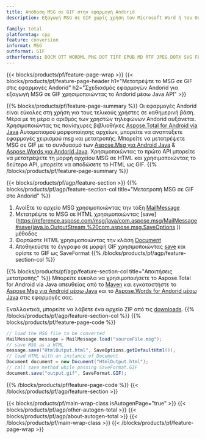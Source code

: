 ```yaml
---
title: Απόδοση MSG σε GIF στην εφαρμογή Andorid
description: Εξαγωγή MSG σε GIF χωρίς χρήση του Microsoft Word ή του Outlook σε εφαρμογές Andorid

family: total
platformtag: cpp
feature: conversion
informat: MSG
outformat: GIF
otherformats: DOCM OTT WORDML PNG DOT TIFF EPUB MD RTF JPEG DOTX SVG FLATOPC PDF PS XPS DOTM PCL BMP EMF DOC TEXT ODT DOCX
---
```

{{< blocks/products/pf/feature-page-wrap >}}
{{< blocks/products/pf/feature-page-header h1="Μετατρέψτε το MSG σε GIF στις εφαρμογές Andorid" h2="Σχεδιασμός εφαρμογών Andorid για εξαγωγή MSG σε GIF χρησιμοποιώντας το Andorid μέσω Java API" >}}

{{% blocks/products/pf/feature-page-summary %}}
Οι εφαρμογές Andorid είναι εύκολες στη χρήση για τους τελικούς χρήστες σε καθημερινή βάση. Μέρα με τη μέρα ο αριθμός των χρηστών τηλεφώνων Andorid αυξάνεται. Χρησιμοποιώντας τις πανίσχυρες βιβλιοθήκες [Aspose.Total for Android via Java](https://products.aspose.com/total/android-java/) Αυτοματισμού μορφοποίησης αρχείων, μπορείτε να αναπτύξετε εφαρμογές χειρισμού msg και μετατροπής. Μπορείτε να μετατρέψετε MSG σε GIF με το συνδυασμό των [Aspose.Msg για Android Java](https://products.aspose.com/msg/android-java/) & [Aspose.Words για Andorid Java](https://products.aspose.com/words/android-java/). Χρησιμοποιώντας το πρώτο API μπορείτε να μετατρέψετε τη μορφή αρχείου MSG σε HTML και χρησιμοποιώντας το δεύτερο API, μπορείτε να αποδώσετε το HTML ως GIF. 
{{% /blocks/products/pf/feature-page-summary  %}}

{{< blocks/products/pf/agp/feature-section >}}
{{% blocks/products/pf/agp/feature-section-col title="Μετατροπή MSG σε GIF στο Andorid" %}}
1. Ανοίξτε το αρχείο MSG χρησιμοποιώντας την τάξη [MailMessage](https://reference.aspose.com/msg/java/com.aspose.msg/mailmessage)
2. Μετατρέψτε το MSG σε HTML χρησιμοποιώντας [save](https://reference.aspose.com/msg/java/com.aspose.msg/MailMessage#save(java.io.OutputStream,%20com.aspose.msg.SaveOptions )) μέθοδος
3. Φορτώστε HTML χρησιμοποιώντας την κλάση [Document](https://reference.aspose.com/words/java/com.aspose.words/Document)
4. Αποθηκεύστε το έγγραφο σε μορφή GIF χρησιμοποιώντας [save](https://reference.aspose.com/words/java/com.aspose.words/Document#save(java.lang.String,com.aspose.words.SaveOptions)) και ορίστε το GIF ως SaveFormat
{{% /blocks/products/pf/agp/feature-section-col %}}

{{% blocks/products/pf/agp/feature-section-col title="Απαιτήσεις μετατροπής" %}}
Μπορείτε εύκολα να χρησιμοποιήσετε το Aspose.Total for Android via Java απευθείας από το [Maven](https://releases.aspose.com/total/java/) και εγκαταστήστε το [Aspose.Msg για Android μέσω Java](https://docs.aspose.com/msg/androidjava/installation/) και το [Aspose.Words for Andorid μέσω Java](https://docs.aspose.com/words/java/install-aspose-words-for-android-via-java/#install-asposewords-for-android-via-java-from-maven-repository) στις εφαρμογές σας.

Εναλλακτικά, μπορείτε να λάβετε ένα αρχείο ZIP από τις [downloads](https://releases.aspose.com/total/androidjava).
{{% /blocks/products/pf/agp/feature-section-col %}}
{{% blocks/products/pf/feature-page-code %}}
```cs
// load the MSG file to be converted
MailMessage message = MailMessage.load("sourceFile.msg"); 
// save MSG as a HTML 
message.save("HtmlOutput.html", SaveOptions.getDefaultHtml());
// load HTML with an instance of Document
Document document = new Document("HtmlOutput.html");
// call save method while passing SaveFormat.GIF
document.save("output.gif", SaveFormat.GIF); 
```

{{% /blocks/products/pf/feature-page-code %}}
{{< /blocks/products/pf/agp/feature-section >}}

{{< blocks/products/pf/main-wrap-class isAutogenPage="true" >}}
{{< blocks/products/pf/agp/other-autogen-total >}}
{{< blocks/products/pf/agp/about-autogen-total >}}
{{< /blocks/products/pf/main-wrap-class >}}
{{< /blocks/products/pf/feature-page-wrap >}}